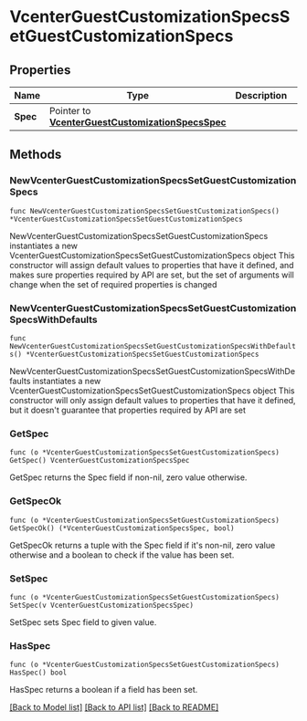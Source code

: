 # VcenterGuestCustomizationSpecsSetGuestCustomizationSpecs

## Properties

Name | Type | Description | Notes
------------ | ------------- | ------------- | -------------
**Spec** | Pointer to [**VcenterGuestCustomizationSpecsSpec**](VcenterGuestCustomizationSpecsSpec.md) |  | [optional] 

## Methods

### NewVcenterGuestCustomizationSpecsSetGuestCustomizationSpecs

`func NewVcenterGuestCustomizationSpecsSetGuestCustomizationSpecs() *VcenterGuestCustomizationSpecsSetGuestCustomizationSpecs`

NewVcenterGuestCustomizationSpecsSetGuestCustomizationSpecs instantiates a new VcenterGuestCustomizationSpecsSetGuestCustomizationSpecs object
This constructor will assign default values to properties that have it defined,
and makes sure properties required by API are set, but the set of arguments
will change when the set of required properties is changed

### NewVcenterGuestCustomizationSpecsSetGuestCustomizationSpecsWithDefaults

`func NewVcenterGuestCustomizationSpecsSetGuestCustomizationSpecsWithDefaults() *VcenterGuestCustomizationSpecsSetGuestCustomizationSpecs`

NewVcenterGuestCustomizationSpecsSetGuestCustomizationSpecsWithDefaults instantiates a new VcenterGuestCustomizationSpecsSetGuestCustomizationSpecs object
This constructor will only assign default values to properties that have it defined,
but it doesn't guarantee that properties required by API are set

### GetSpec

`func (o *VcenterGuestCustomizationSpecsSetGuestCustomizationSpecs) GetSpec() VcenterGuestCustomizationSpecsSpec`

GetSpec returns the Spec field if non-nil, zero value otherwise.

### GetSpecOk

`func (o *VcenterGuestCustomizationSpecsSetGuestCustomizationSpecs) GetSpecOk() (*VcenterGuestCustomizationSpecsSpec, bool)`

GetSpecOk returns a tuple with the Spec field if it's non-nil, zero value otherwise
and a boolean to check if the value has been set.

### SetSpec

`func (o *VcenterGuestCustomizationSpecsSetGuestCustomizationSpecs) SetSpec(v VcenterGuestCustomizationSpecsSpec)`

SetSpec sets Spec field to given value.

### HasSpec

`func (o *VcenterGuestCustomizationSpecsSetGuestCustomizationSpecs) HasSpec() bool`

HasSpec returns a boolean if a field has been set.


[[Back to Model list]](../README.md#documentation-for-models) [[Back to API list]](../README.md#documentation-for-api-endpoints) [[Back to README]](../README.md)


